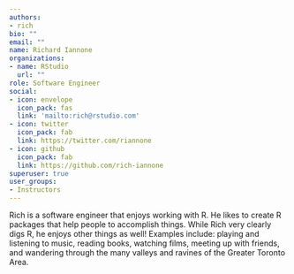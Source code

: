 ```yaml
---
authors:
- rich
bio: ""
email: ""
name: Richard Iannone
organizations:
- name: RStudio
  url: ""
role: Software Engineer
social:
- icon: envelope
  icon_pack: fas
  link: 'mailto:rich@rstudio.com'
- icon: twitter
  icon_pack: fab
  link: https://twitter.com/riannone
- icon: github
  icon_pack: fab
  link: https://github.com/rich-iannone
superuser: true
user_groups:
- Instructors
---
```


Rich is a software engineer that enjoys working with R. He likes to create R packages that help people to accomplish things. While Rich very clearly digs R, he enjoys other things as well! Examples include: playing and listening to music, reading books, watching films, meeting up with friends, and wandering through the many valleys and ravines of the Greater Toronto Area. 


